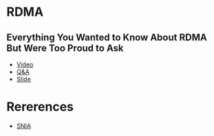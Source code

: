 # RDMA

## Everything You Wanted to Know About RDMA But Were Too Proud to Ask
- [Video](https://www.youtube.com/watch?v=6t041Lr5FCY)
- [Q&A](https://www.snia.org/blog/2025/rdma-qa)
- [Slide](https://snia.org/sites/default/files/ESF/Everything-You-Wanted-to-Know-About-RDMA-But-Were-Too-Proud-to-Ask-Final%20v2.pdf)

# Rererences
- [SNIA](https://snia.org/educational-library)